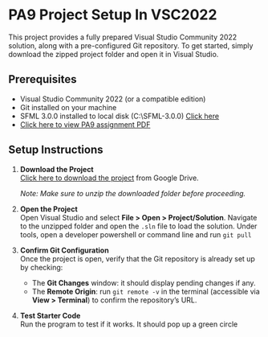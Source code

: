 # PA9 Project Setup In VSC2022

This project provides a fully prepared Visual Studio Community 2022 solution, along with a pre-configured Git repository. To get started, simply download the zipped project folder and open it in Visual Studio.

## Prerequisites
- Visual Studio Community 2022 (or a compatible edition)
- Git installed on your machine
- SFML 3.0.0 installed to local disk (C:\SFML-3.0.0) [Click here](https://www.sfml-dev.org/files/SFML-3.0.0-windows-vc17-64-bit.zip)
- [Click here to view PA9 assignment PDF](https://eecs.wsu.edu/~aofallon/cpts122/progassignments/PA9.pdf)

## Setup Instructions
1. **Download the Project**  
   [Click here to download the project](https://drive.google.com/file/d/1yRKSYezBVMyd9jjwkizQ5t_aIZQh8oxr/view?usp=share_link) from Google Drive.  
   
   *Note: Make sure to unzip the downloaded folder before proceeding.*

2. **Open the Project**  
   Open Visual Studio and select **File > Open > Project/Solution**. Navigate to the unzipped folder and open the `.sln` file to load the solution.
   Under tools, open a developer powershell or command line and run `git pull`

4. **Confirm Git Configuration**  
   Once the project is open, verify that the Git repository is already set up by checking:
   - The **Git Changes** window: it should display pending changes if any.
   - The **Remote Origin**: run `git remote -v` in the terminal (accessible via **View > Terminal**) to confirm the repository’s URL.

5. **Test Starter Code**  
   Run the program to test if it works. It should pop up a green circle

